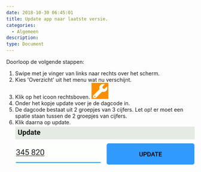 ```yaml
---
date: 2018-10-30 06:45:01
title: Update app naar laatste versie.
categories:
  - Algemeen
description:
type: Document
---
```

Doorloop de volgende stappen:
  1. Swipe met je vinger van links naar rechts over het scherm.
  2. Kies 'Overzicht' uit het menu wat nu verschijnt.
  3. Klik op het icoon rechtsboven. ![](/images/2018-10-30-09-22-42.png)
  4. Onder het kopje update voer je de dagcode in.
  5. De dagcode bestaat uit 2 groepjes van 3 cijfers. Let op! er moet een spatie staan tussen de 2 groepjes van cijfers.
  6. Klik daarna op update.
  ![](/images/2018-10-30-09-11-03.png)




